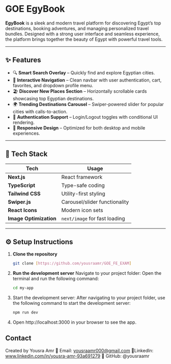 # GOE EgyBook

**EgyBook** is a sleek and modern travel platform for discovering Egypt’s top destinations, booking adventures, and managing personalized travel bundles. Designed with a strong user interface and seamless experience, the platform brings together the beauty of Egypt with powerful travel tools.

---

## ✨ Features

- 🔍 **Smart Search Overlay** – Quickly find and explore Egyptian cities.
- 🧭 **Interactive Navigation** – Clean navbar with user authentication, cart, favorites, and dropdown profile menu.
- 🏖️ **Discover New Places Section** – Horizontally scrollable cards showcasing top Egyptian destinations.
- 🌍 **Trending Destinations Carousel** – Swiper-powered slider for popular cities with calls-to-action.
- 👤 **Authentication Support** – Login/Logout toggles with conditional UI rendering.
- 📱 **Responsive Design** – Optimized for both desktop and mobile experiences.

---

## 🧰 Tech Stack

| Tech         | Usage                         |
|--------------|-------------------------------|
| **Next.js**  | React framework               |
| **TypeScript** | Type-safe coding             |
| **Tailwind CSS** | Utility-first styling       |
| **Swiper.js** | Carousel/slider functionality |
| **React Icons** | Modern icon sets             |
| **Image Optimization** | `next/image` for fast loading |

---

## ⚙️ Setup Instructions

1. **Clone the repository**
   ```bash
   git clone [https://github.com/yousraamr/GOE_FE_EXAM]

2. **Run the development server**
Navigate to your project folder: Open the terminal and run the following command:
   ```bash
   cd my-app
3. Start the development server: After navigating to your project folder, use the following command to start the development server:
   ```bash
   npm run dev

4. Open http://localhost:3000 in your browser to see the app.


## Contact
Created by Yousra Amr
📧 Email: yousraamr000@gmail.com
🔗LinkedIn: www.linkedin.com/in/yousra-amr-93a691279
🐙 GitHub: @yousraamr
